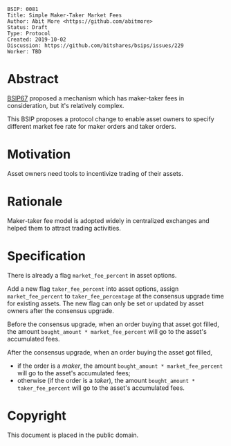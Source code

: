     BSIP: 0081
    Title: Simple Maker-Taker Market Fees
    Author: Abit More <https://github.com/abitmore>
    Status: Draft
    Type: Protocol
    Created: 2019-10-02
    Discussion: https://github.com/bitshares/bsips/issues/229
    Worker: TBD

# Abstract
[BSIP67](https://github.com/bitshares/bsips/issues/130) proposed a mechanism
which has maker-taker fees in consideration, but it's relatively complex.

This BSIP proposes a protocol change to enable asset owners to specify
different market fee rate for maker orders and taker orders.

# Motivation

Asset owners need tools to incentivize trading of their assets.

# Rationale

Maker-taker fee model is adopted widely in centralized exchanges and helped
them to attract trading activities.

# Specification

There is already a flag `market_fee_percent` in asset options.

Add a new flag `taker_fee_percent` into asset options, assign
`market_fee_percent` to `taker_fee_percentage` at the consensus
upgrade time for existing assets. The new flag can only be set
or updated by asset owners after the consensus upgrade.

Before the consensus upgrade, when an order buying that asset
got filled, the amount `bought_amount * market_fee_percent`
will go to the asset's accumulated fees.

After the consensus upgrade, when an order buying the asset
got filled,
* if the order is a *maker*, the amount
  `bought_amount * market_fee_percent` will go to the
  asset's accumulated fees;
* otherwise (if the order is a *taker*), the amount
  `bought_amount * taker_fee_percent` will go to the
  asset's accumulated fees.

# Copyright
This document is placed in the public domain.
